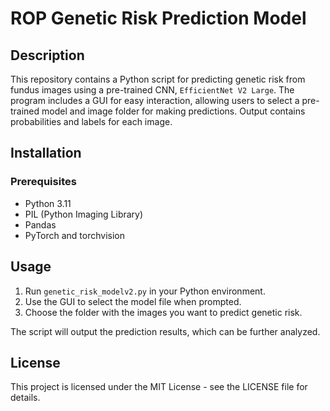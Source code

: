 # ROP Genetic Risk Prediction Model

## Description
This repository contains a Python script for predicting genetic risk from fundus images using a pre-trained CNN, `EfficientNet V2 Large`. The program includes a GUI for easy interaction, allowing users to select a pre-trained model and image folder for making predictions. Output contains probabilities and labels for each image.

## Installation

### Prerequisites
- Python 3.11
- PIL (Python Imaging Library)
- Pandas
- PyTorch and torchvision

## Usage
1. Run `genetic_risk_modelv2.py` in your Python environment.
2. Use the GUI to select the model file when prompted.
3. Choose the folder with the images you want to predict genetic risk.

The script will output the prediction results, which can be further analyzed.

## License
This project is licensed under the MIT License - see the LICENSE file for details.
